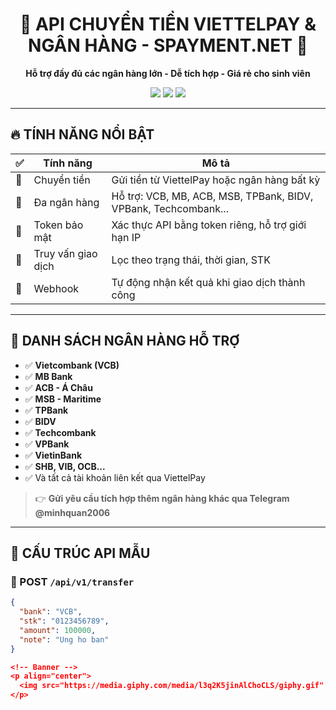 

<h1 align="center">💸 API CHUYỂN TIỀN VIETTELPAY & NGÂN HÀNG - SPAYMENT.NET 💸</h1>
<p align="center"><b>Hỗ trợ đầy đủ các ngân hàng lớn - Dễ tích hợp - Giá rẻ cho sinh viên</b></p>

<p align="center">
  <img src="https://img.shields.io/badge/API%20Status-Online-brightgreen?style=for-the-badge&logo=datadog" />
  <img src="https://img.shields.io/badge/Giá-35k%2Ftháng-blueviolet?style=for-the-badge&logo=moneygram" />
  <img src="https://img.shields.io/badge/Telegram-%40minhquan2006-2CA5E0?style=for-the-badge&logo=telegram" />
</p>

---

## 🔥 TÍNH NĂNG NỔI BẬT

| ✅ | Tính năng | Mô tả |
|----|-----------|-------|
| 💸 | Chuyển tiền | Gửi tiền từ ViettelPay hoặc ngân hàng bất kỳ |
| 🏦 | Đa ngân hàng | Hỗ trợ: VCB, MB, ACB, MSB, TPBank, BIDV, VPBank, Techcombank... |
| 🔐 | Token bảo mật | Xác thực API bằng token riêng, hỗ trợ giới hạn IP |
| 🧾 | Truy vấn giao dịch | Lọc theo trạng thái, thời gian, STK |
| 🔁 | Webhook | Tự động nhận kết quả khi giao dịch thành công |

---

## 🏦 DANH SÁCH NGÂN HÀNG HỖ TRỢ

- ✅ **Vietcombank (VCB)**
- ✅ **MB Bank**
- ✅ **ACB - Á Châu**
- ✅ **MSB - Maritime**
- ✅ **TPBank**
- ✅ **BIDV**
- ✅ **Techcombank**
- ✅ **VPBank**
- ✅ **VietinBank**
- ✅ **SHB, VIB, OCB...**
- ✅ Và tất cả tài khoản liên kết qua ViettelPay

> 👉 **Gửi yêu cầu tích hợp thêm ngân hàng khác qua Telegram @minhquan2006**

---

## 🧪 CẤU TRÚC API MẪU

### 🔄 POST `/api/v1/transfer`
```json
{
  "bank": "VCB",
  "stk": "0123456789",
  "amount": 100000,
  "note": "Ung ho ban"
}

<!-- Banner -->
<p align="center">
  <img src="https://media.giphy.com/media/l3q2K5jinAlChoCLS/giphy.gif" width="100%" alt="API Banking Banner" />
</p>
